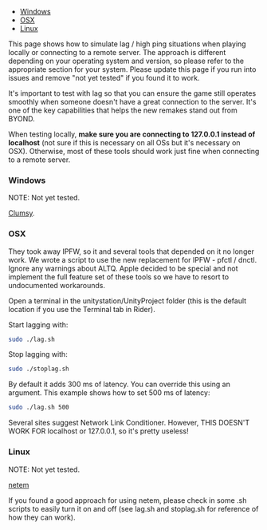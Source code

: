 - [Windows](#windows)
- [OSX](#osx)
- [Linux](#linux)

This page shows how to simulate lag / high ping situations when playing locally or connecting to a remote server. The approach is different depending on your operating system and version, so please refer to the appropriate section for your system. Please update this page if you run into issues and remove "not yet tested" if you found it to work.

It's important to test with lag so that you can ensure the game still operates smoothly when someone doesn't have a great connection to the server. It's one of the key capabilities that helps the new remakes stand out from BYOND.

When testing locally, **make sure you are connecting to 127.0.0.1 instead of localhost** (not sure if this is necessary on all OSs but it's necessary on OSX). Otherwise, most of these tools should work just fine when connecting to a remote server.

### Windows
NOTE: Not yet tested.

[Clumsy](https://jagt.github.io/clumsy/). 

### OSX
They took away IPFW, so it and several tools that depended on it no longer work. We wrote a script to use the new replacement for IPFW - pfctl / dnctl. Ignore any warnings about ALTQ. Apple decided to be special and not implement the full feature set of these tools so we have to resort to undocumented workarounds.

Open a terminal in the unitystation/UnityProject folder (this is the default location if you use the Terminal tab in Rider).

Start lagging with:
```bash
sudo ./lag.sh
```

Stop lagging with:
```bash
sudo ./stoplag.sh
```

By default it adds 300 ms of latency. You can override this using an argument. This example shows how to set 500 ms of latency:
```bash
sudo ./lag.sh 500
```

Several sites suggest Network Link Conditioner. However, THIS DOESN'T WORK FOR localhost or 127.0.0.1, so it's pretty useless!

### Linux
NOTE: Not yet tested.

[netem](https://bencane.com/2012/07/16/tc-adding-simulated-network-latency-to-your-linux-server/)

If you found a good approach for using netem, please check in some .sh scripts to easily turn it on and off (see lag.sh and stoplag.sh for reference of how they can work).


